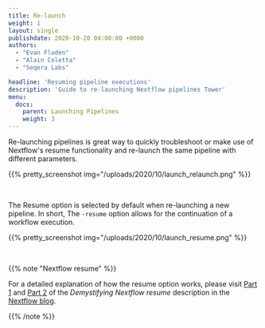 ```yaml
---
title: Re-launch
weight: 1
layout: single
publishdate: 2020-10-20 04:00:00 +0000
authors:
  - "Evan Floden"
  - "Alain Coletta"
  - "Seqera Labs"

headline: 'Resuming pipeline executions'
description: 'Guide to re-launching Nextflow pipelines Tower'
menu:
  docs:
    parent: Launching Pipelines
    weight: 3
---
```


Re-launching pipelines is great way to quickly troubleshoot or make use of Nextflow's resume functionality and re-launch the same pipeline with different parameters.

{{% pretty_screenshot img="/uploads/2020/10/launch_relaunch.png" %}}

<br>

The Resume option is selected by default when re-launching a new pipeline. In short, The `-resume` option allows for the continuation of a workflow execution.

{{% pretty_screenshot img="/uploads/2020/10/launch_resume.png" %}}

<br>

{{% note "Nextflow resume" %}}

For a detailed explanation of how the resume option works, please visit [Part 1](https://www.nextflow.io/blog/2019/demystifying-nextflow-resume.html) and [Part 2](https://www.nextflow.io/blog/2019/troubleshooting-nextflow-resume.html) of the *Demystifying Nextflow resume* description in the [Nextflow blog](https://www.nextflow.io/blog).

{{% /note %}}
